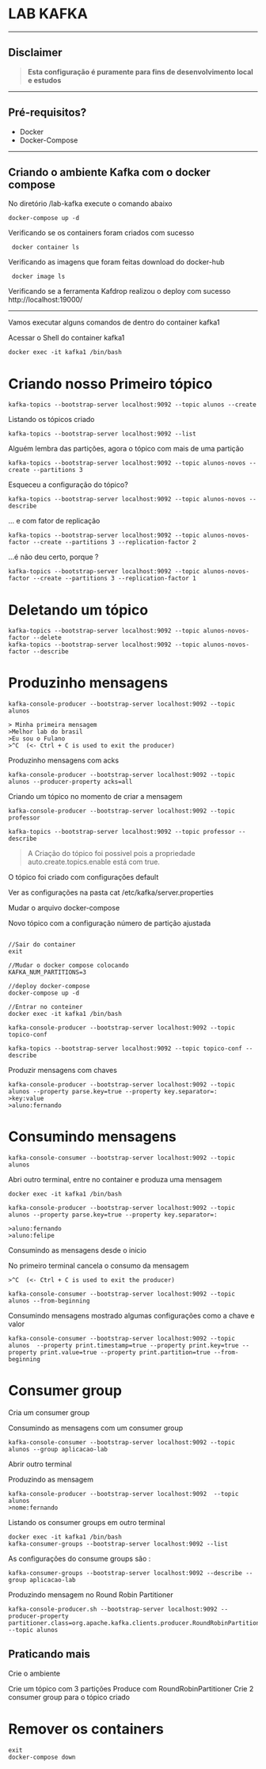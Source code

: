
# LAB KAFKA

---
## Disclaimer
> **Esta configuração é puramente para fins de desenvolvimento local e estudos**
> 

---


## Pré-requisitos?
* Docker
* Docker-Compose

---

## Criando o ambiente Kafka com o docker compose

No diretório /lab-kafka execute o comando abaixo
```
docker-compose up -d
```

Verificando se os containers foram criados com sucesso

```
 docker container ls
```
Verificando as imagens que foram feitas download do docker-hub
```
 docker image ls
```

Verificando se a ferramenta Kafdrop realizou o deploy com sucesso
http://localhost:19000/


---

Vamos executar alguns comandos de dentro do container kafka1

Acessar o Shell do container kafka1

```
docker exec -it kafka1 /bin/bash
```

# Criando nosso Primeiro tópico
```
kafka-topics --bootstrap-server localhost:9092 --topic alunos --create
```

Listando os tópicos criado
```
kafka-topics --bootstrap-server localhost:9092 --list 
```

Alguém lembra das partições, agora o tópico com mais de uma partição

```
kafka-topics --bootstrap-server localhost:9092 --topic alunos-novos --create --partitions 3
```
Esqueceu a configuração do tópico?

```
kafka-topics --bootstrap-server localhost:9092 --topic alunos-novos --describe
```

... e com fator de replicação

```
kafka-topics --bootstrap-server localhost:9092 --topic alunos-novos-factor --create --partitions 3 --replication-factor 2
```
...é não deu certo, porque ?

```
kafka-topics --bootstrap-server localhost:9092 --topic alunos-novos-factor --create --partitions 3 --replication-factor 1
```

# Deletando um tópico

```
kafka-topics --bootstrap-server localhost:9092 --topic alunos-novos-factor --delete
kafka-topics --bootstrap-server localhost:9092 --topic alunos-novos-factor --describe

```

# Produzinho mensagens

```
kafka-console-producer --bootstrap-server localhost:9092 --topic alunos

> Minha primeira mensagem
>Melhor lab do brasil
>Eu sou o Fulano
>^C  (<- Ctrl + C is used to exit the producer)

```

Produzinho mensagens com acks

```
kafka-console-producer --bootstrap-server localhost:9092 --topic alunos --producer-property acks=all
```

Criando um tópico no momento de criar a mensagem

```
kafka-console-producer --bootstrap-server localhost:9092 --topic professor

kafka-topics --bootstrap-server localhost:9092 --topic professor --describe

```

> A Criação do tópico foi possivel pois a propriedade auto.create.topics.enable está com true.

O tópico foi criado com configurações default

Ver as configurações na pasta cat /etc/kafka/server.properties

Mudar o arquivo docker-compose


Novo tópico com a configuração número de partição ajustada

```

//Sair do container
exit

//Mudar o docker compose colocando
KAFKA_NUM_PARTITIONS=3

//deploy docker-compose
docker-compose up -d

//Entrar no conteiner
docker exec -it kafka1 /bin/bash

kafka-console-producer --bootstrap-server localhost:9092 --topic topico-conf

kafka-topics --bootstrap-server localhost:9092 --topic topico-conf --describe
```

Produzir mensagens com chaves

```
kafka-console-producer --bootstrap-server localhost:9092 --topic alunos --property parse.key=true --property key.separator=:
>key:value
>aluno:fernando
```

# Consumindo mensagens

```
kafka-console-consumer --bootstrap-server localhost:9092 --topic alunos
```

Abri outro terminal, entre no container e produza uma mensagem

```
docker exec -it kafka1 /bin/bash

kafka-console-producer --bootstrap-server localhost:9092 --topic alunos --property parse.key=true --property key.separator=:

>aluno:fernando
>aluno:felipe

```

Consumindo as mensagens desde o inicio

No primeiro terminal cancela o consumo da mensagem

```
>^C  (<- Ctrl + C is used to exit the producer)

kafka-console-consumer --bootstrap-server localhost:9092 --topic alunos --from-beginning

```

Consumindo mensagens mostrado algumas configurações como a chave e valor

```
kafka-console-consumer --bootstrap-server localhost:9092 --topic alunos  --property print.timestamp=true --property print.key=true --property print.value=true --property print.partition=true --from-beginning
```

# Consumer group





Cria um consumer group

Consumindo as mensagens com um consumer group

```
kafka-console-consumer --bootstrap-server localhost:9092 --topic alunos --group aplicacao-lab
```

Abrir outro terminal 

Produzindo as mensagem 

```
kafka-console-producer --bootstrap-server localhost:9092  --topic alunos
>nome:fernando
```

Listando os consumer groups em outro terminal

```
docker exec -it kafka1 /bin/bash
kafka-consumer-groups --bootstrap-server localhost:9092 --list
```

As configurações do consume groups são :

```
kafka-consumer-groups --bootstrap-server localhost:9092 --describe --group aplicacao-lab

```

Produzindo mensagem no Round Robin Partitioner

```
kafka-console-producer.sh --bootstrap-server localhost:9092 --producer-property partitioner.class=org.apache.kafka.clients.producer.RoundRobinPartitioner --topic alunos
```

## Praticando mais

Crie o ambiente

Crie um tópico com 3 partições
Produce com RoundRobinPartitioner
Crie 2 consumer group para o tópico criado

# Remover os containers

```
exit
docker-compose down
```
